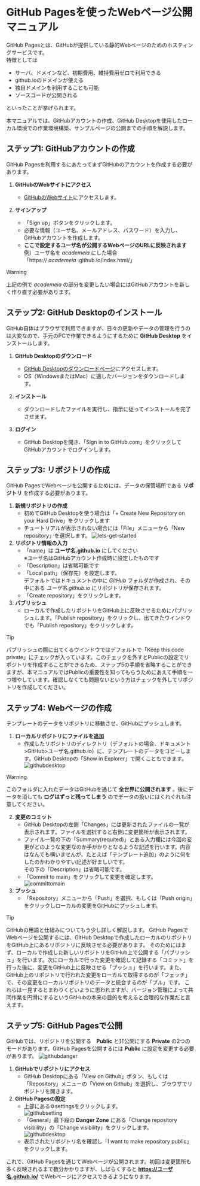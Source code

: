 # GitHub Pagesを使ったWebページ公開マニュアル

GitHub Pagesとは、GitHubが提供している静的Webページのためのホスティングサービスです。  
特徴としては

- サーバ、ドメインなど、初期費用、維持費用ゼロで利用できる  
- github.ioのドメインが使える  
- 独自ドメインを利用することも可能  
- ソースコードが公開される  

といったことが挙げられます。  

本マニュアルでは、GitHubアカウントの作成、GitHub Desktopを使用したローカル環境での作業環境構築、サンプルページの公開までの手順を解説します。  

## ステップ1: GitHubアカウントの作成

GitHub Pagesを利用するにあたってまずGitHubのアカウントを作成する必要があります。  

1. **GitHubのWebサイトにアクセス**
    - [GitHubのWebサイト](https://github.com/)にアクセスします。

2. **サインアップ**
    - 「Sign up」ボタンをクリックします。
    - 必要な情報（ユーザ名、メールアドレス、パスワード）を入力し、GitHubアカウントを作成します。  
    - **ここで設定するユーザ名が公開するWebページのURLに反映されます**  
    例）ユーザ名を *academeia* にした場合  
    「https:// *academeia* .github.io/index.html/」  

> [!WARNING]  
> 上記の例で *academeia* の部分を変更したい場合にはGitHubアカウントを新しく作り直す必要があります。

## ステップ2: GitHub Desktopのインストール

GitHub自体はブラウザで利用できますが、日々の更新やデータの管理を行うのは大変なので、手元のPCで作業できるようにするために **GitHub Desktop** をインストールします。  

1. **GitHub Desktopのダウンロード**
    - [GitHub Desktopのダウンロードページ](https://desktop.github.com/)にアクセスします。
    - OS（WindowsまたはMac）に適したバージョンをダウンロードします。

2. **インストール**
    - ダウンロードしたファイルを実行し、指示に従ってインストールを完了させます。

3. **ログイン**
    - GitHub Desktopを開き、「Sign in to GitHub.com」をクリックしてGitHubアカウントでログインします。

## ステップ3: リポジトリの作成

GitHub PagesでWebページを公開するためには、データの保管場所である **リポジトリ** を作成する必要があります。

1. **新規リポジトリの作成**
    - 初めてGitHub Desktopを使う場合は「+ Create New Repository on your Hard Drive」をクリックします
    - チュートリアルが表示されない場合には「File」メニューから「New repository」を選択します。
![lets-get-started](https://github.com/togetogepman/HPtemplate-manual/assets/8207604/f7ce6f99-87b8-48d6-81dc-2b58efee426f)
2. **リポジトリ情報の入力**
    - 「name」は **ユーザ名.github.io** にしてください  
    ※ユーザ名はGitHubアカウント作成時に設定したものです  
    - 「Description」は省略可能です
    - 「Local path」（保存先）を設定します。  
    デフォルトではドキュメントの中に *GitHub* フォルダが作成され、その中にある *ユーザ名.github.io* にリポジトリが保存されます。  
    - 「Create repository」をクリックします。
3. **パブリッシュ**
    - ローカルで作成したリポジトリをGitHub上に反映させるためにパブリッシュします。「Publish repository」をクリックし、出てきたウインドウでも「Publish repository」をクリックします。  
> [!TIP]
> パブリッシュの際に出てくるウインドウではデフォルトで「Keep this code private」にチェックが入っています。このチェックを外すとPublicの設定でリポジトリを作成することができるため、ステップ5の手順を省略することができますが、本マニュアルではPublicの重要性を知ってもらうためにあえて手順を一つ増やしています。確認しなくても問題ないという方はチェックを外してリポジトリを作成してください。

## ステップ4: Webページの作成

テンプレートのデータをリポジトリに移動させ、GitHubにプッシュします。  

1. **ローカルリポジトリにファイルを追加**
    - 作成したリポジトリのディレクトリ（デフォルトの場合、ドキュメント>GitHub>ユーザ名.github.io）に、テンプレートのデータをコピーします。GitHub Desktopの「Show in Explorer」で開くこともできます。
![githubdesktop](https://github.com/togetogepman/HPtemplate-manual/assets/8207604/abebb6bd-2e9b-498b-9abd-086af7e06cbd)
> [!WARNING]
> このフォルダに入れたデータはGitHubを通じて **全世界に公開されます** 。後にデータを消しても **ログはずっと残ってしまう** のでデータの扱いにはくれぐれも注意してください。

2. **変更のコミット**
    - GitHub Desktopの左側「Changes」には更新されたファイルの一覧が表示されます。ファイルを選択すると右側に変更箇所が表示されます。
    - ファイル一覧の下の「Summary(requited)」とある入力欄には今回の変更がどのような変更なのか手がかりとなるような記述を行います。内容はなんでも構いませんが、たとえば「テンプレート追加」のように何をしたのかわかりやすい記述が好ましいです。  
    その下の「Description」は省略可能です。
    - 「Commit to main」をクリックして変更を確定します。
![committomain](https://github.com/togetogepman/HPtemplate-manual/assets/8207604/fd8bbad4-ff2c-42b6-b5fd-67b3600d593b)
3. **プッシュ**
    - 「Repository」メニューから「Push」を選択、もしくは「Push origin」をクリックしローカルの変更をGitHubにプッシュします。

> [!TIP]
> GitHubの用語と仕組みについてもう少し詳しく解説します。
> GitHub PagesでWebページを公開するには、GitHub Desktopで作成したローカルのリポジトリをGitHub上にあるリポジトリに反映させる必要があります。
> そのためにはまず、ローカルで作成した新しいリポジトリをGitHub上で公開する「パブリッシュ」を行います。次にローカルで行った変更を確認して記録する「コミット」を行った後に、変更をGitHub上に反映させる「プッシュ」を行います。また、GitHub上のリポジトリで行われた変更をローカルで取得するのが「フェッチ」で、その変更をローカルリポジトリのデータと統合するのが「プル」です。
> これらは一見するとまわりくどいように思われますが、バージョン管理によって共同作業を円滑にするというGitHubの本来の目的を考えると合理的な作業だと言えます。

## ステップ5: GitHub Pagesで公開

GitHubでは、リポジトリを公開する　**Public** と非公開にする **Private** の2つのモードがあります。GitHub Pagesを公開するには **Public** に設定を変更する必要があります。
![githubdanger](https://github.com/togetogepman/HPtemplate-manual/assets/8207604/0ca21da8-0632-4760-9821-8f9302ca39d3)

1. **GitHubでリポジトリにアクセス**
    - GitHub Desktopにある「View on Github」ボタン、もしくは「Repository」メニューの「View on Github」を選択し、ブラウザでリポジトリを開きます。
2. **GitHub Pagesの設定**   
    - 上部にある⚙settingsをクリックします。  
![githubsetting](https://github.com/togetogepman/HPtemplate-manual/assets/8207604/9a2d1554-0f66-48fb-b397-e344e921289b)
    - 「General」最下段の **Danger Zone** にある「Change repository visibility」の「Change visibility」をクリックします。
![githubdesktop](https://github.com/togetogepman/HPtemplate-manual/assets/8207604/28ce82d9-8d1e-48b1-8526-4e7f930ebc07)
    - 表示されたリポジトリ名を確認し「I want to make repository public」をクリックします。

これで、GitHub Pagesを通じてWebページが公開されます。初回は変更箇所も多く反映されるまで数分かかりますが、しばらくすると **https://ユーザ名.github.io/** でWebページにアクセスできるようになります。
